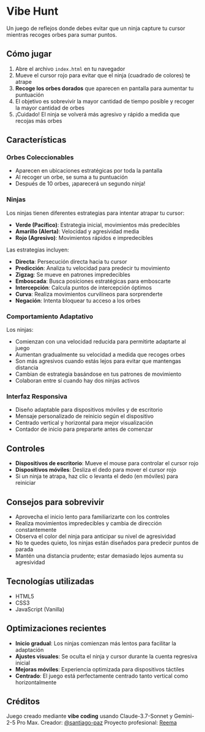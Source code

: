 # Vibe Hunt

Un juego de reflejos donde debes evitar que un ninja capture tu cursor mientras recoges orbes para sumar puntos.

## Cómo jugar

1. Abre el archivo `index.html` en tu navegador
2. Mueve el cursor rojo para evitar que el ninja (cuadrado de colores) te atrape
3. **Recoge los orbes dorados** que aparecen en pantalla para aumentar tu puntuación
4. El objetivo es sobrevivir la mayor cantidad de tiempo posible y recoger la mayor cantidad de orbes
5. ¡Cuidado! El ninja se volverá más agresivo y rápido a medida que recojas más orbes

## Características

### Orbes Coleccionables

- Aparecen en ubicaciones estratégicas por toda la pantalla
- Al recoger un orbe, se suma a tu puntuación
- Después de 10 orbes, ¡aparecerá un segundo ninja!

### Ninjas

Los ninjas tienen diferentes estrategias para intentar atrapar tu cursor:

- **Verde (Pacífico)**: Estrategia inicial, movimientos más predecibles
- **Amarillo (Alerta)**: Velocidad y agresividad media
- **Rojo (Agresivo)**: Movimientos rápidos e impredecibles

Las estrategias incluyen:
- **Directa**: Persecución directa hacia tu cursor
- **Predicción**: Analiza tu velocidad para predecir tu movimiento
- **Zigzag**: Se mueve en patrones impredecibles
- **Emboscada**: Busca posiciones estratégicas para emboscarte
- **Intercepción**: Calcula puntos de intercepción óptimos
- **Curva**: Realiza movimientos curvilíneos para sorprenderte
- **Negación**: Intenta bloquear tu acceso a los orbes

### Comportamiento Adaptativo

Los ninjas:
- Comienzan con una velocidad reducida para permitirte adaptarte al juego
- Aumentan gradualmente su velocidad a medida que recoges orbes
- Son más agresivos cuando estás lejos para evitar que mantengas distancia
- Cambian de estrategia basándose en tus patrones de movimiento
- Colaboran entre sí cuando hay dos ninjas activos

### Interfaz Responsiva

- Diseño adaptable para dispositivos móviles y de escritorio
- Mensaje personalizado de reinicio según el dispositivo
- Centrado vertical y horizontal para mejor visualización
- Contador de inicio para prepararte antes de comenzar

## Controles

- **Dispositivos de escritorio**: Mueve el mouse para controlar el cursor rojo
- **Dispositivos móviles**: Desliza el dedo para mover el cursor rojo
- Si un ninja te atrapa, haz clic o levanta el dedo (en móviles) para reiniciar

## Consejos para sobrevivir

- Aprovecha el inicio lento para familiarizarte con los controles
- Realiza movimientos impredecibles y cambia de dirección constantemente
- Observa el color del ninja para anticipar su nivel de agresividad
- No te quedes quieto, los ninjas están diseñados para predecir puntos de parada
- Mantén una distancia prudente; estar demasiado lejos aumenta su agresividad

## Tecnologías utilizadas

- HTML5
- CSS3
- JavaScript (Vanilla)

## Optimizaciones recientes

- **Inicio gradual**: Los ninjas comienzan más lentos para facilitar la adaptación
- **Ajustes visuales**: Se oculta el ninja y cursor durante la cuenta regresiva inicial
- **Mejoras móviles**: Experiencia optimizada para dispositivos táctiles
- **Centrado**: El juego está perfectamente centrado tanto vertical como horizontalmente

## Créditos

Juego creado mediante **vibe coding** usando Claude-3.7-Sonnet y Gemini-2-5 Pro Max.
Creador: [@santiago-paz](https://github.com/santiago-paz)
Proyecto profesional: [Reema](https://www.reema.ar)
